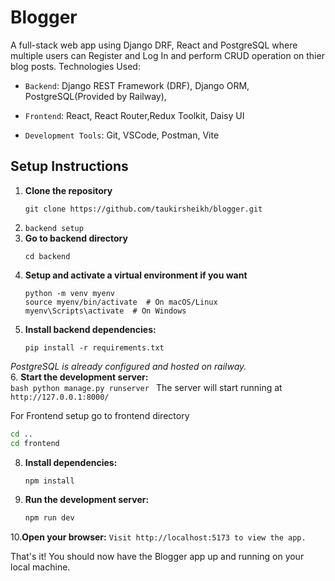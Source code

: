 # Blogger
A full-stack web app using Django DRF, React and PostgreSQL where multiple users can Register and Log In and perform CRUD operation on thier blog posts. 
Technologies Used:

 - `Backend`: Django REST Framework (DRF), Django ORM, PostgreSQL(Provided by Railway),

 - `Frontend`: React, React Router,Redux Toolkit, Daisy UI 

 - `Development Tools`: Git, VSCode, Postman, Vite

## Setup Instructions
1. **Clone the repository**
   ```
   git clone https://github.com/taukirsheikh/blogger.git
   ```
2. `backend setup` <br>
3. **Go to backend directory**
    ```
    cd backend
    ```
4. **Setup and activate a virtual environment if you want**
    ```
    python -m venv myenv
    source myenv/bin/activate  # On macOS/Linux
    myenv\Scripts\activate  # On Windows
    ```
5. **Install backend dependencies:**
    ```
    pip install -r requirements.txt
    ```

  *PostgreSQL is already configured and hosted on railway.* <br>
6. **Start the development server:** <br>
    ```bash
    python manage.py runserver
    ```
The server will start running at `http://127.0.0.1:8000/` <br>

For Frontend setup
go to frontend directory
```bash
cd ..
cd frontend
```
8. **Install dependencies:**
    ```bash
    npm install
9. **Run the development server:**
    ```bash
    npm run dev
10.**Open your browser:**
    `Visit http://localhost:5173 to view the app.`

That's it! You should now have the Blogger app up and running on your local machine.
 


